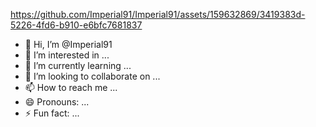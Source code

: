 

https://github.com/Imperial91/Imperial91/assets/159632869/3419383d-5226-4fd6-b910-e6bfc7681837

- 👋 Hi, I’m @Imperial91
- 👀 I’m interested in ...
- 🌱 I’m currently learning ...
- 💞️ I’m looking to collaborate on ...
- 📫 How to reach me ...
- 😄 Pronouns: ...
- ⚡ Fun fact: ...

<!---
Imperial91/Imperial91 is a ✨ special ✨ repository because its `README.md` (this file) appears on your GitHub profile.
You can click the Preview link to take a look at your changes.
--->

